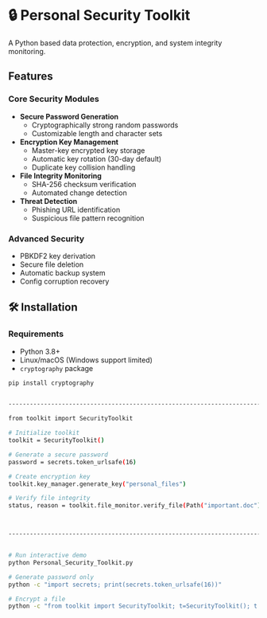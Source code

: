  # 🔒 Personal Security Toolkit           
  
A Python based data protection, encryption, and system integrity monitoring.

## Features

### Core Security Modules
- **Secure Password Generation**
  - Cryptographically strong random passwords
  - Customizable length and character sets
- **Encryption Key Management**
  - Master-key encrypted key storage
  - Automatic key rotation (30-day default)
  - Duplicate key collision handling
- **File Integrity Monitoring**
  - SHA-256 checksum verification
  - Automated change detection
- **Threat Detection**
  - Phishing URL identification
  - Suspicious file pattern recognition

### Advanced Security
- PBKDF2 key derivation
- Secure file deletion
- Automatic backup system
- Config corruption recovery

## 🛠️ Installation

### Requirements
- Python 3.8+
- Linux/macOS (Windows support limited)
- `cryptography` package

```bash
pip install cryptography


--------------------------------------------------------------------------

from toolkit import SecurityToolkit

# Initialize toolkit
toolkit = SecurityToolkit()

# Generate a secure password
password = secrets.token_urlsafe(16)

# Create encryption key
toolkit.key_manager.generate_key("personal_files")

# Verify file integrity
status, reason = toolkit.file_monitor.verify_file(Path("important.doc"))



-------------------------------------------------------------------------


# Run interactive demo
python Personal_Security_Toolkit.py

# Generate password only
python -c "import secrets; print(secrets.token_urlsafe(16))"

# Encrypt a file
python -c "from toolkit import SecurityToolkit; t=SecurityToolkit(); t.encrypt_file('private.txt', 'mykey')"
